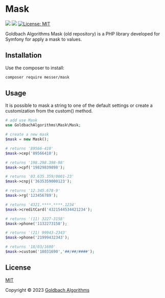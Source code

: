 # Mask

[<img src="https://badgen.net/badge/Powered%20by/Goldbach/red" />](https://github.com/Goldbach07/)
[<img src="https://badgen.net/badge/Developed%20for/PHP/blue" />](https://www.php.net/)
[![License: MIT](https://img.shields.io/badge/License-MIT-yellow.svg)](https://opensource.org/licenses/MIT)

Goldbach Algorithms Mask (old repository) is a PHP library developed for Symfony for apply a mask to values.

## Installation

Use the composer to install:

```bash
composer require messer/mask
```

## Usage
It is possible to mask a string to one of the default settings or create a customization from the custom() method.

```php
# add use Mask
use GoldbachAlgorithms\Mask\Mask;

# create a new mask
$mask = new Mask();

# returns '89566-410'
$mask->cep('89566410');

# returns '198.298.398-98'
$mask->cpf('19829839898');

# returns '03.635.359/0001-23'
$mask->cnpj('3635359000123');

# returns '12.345.678-9'
$mask->rg('123456789');

# returns '4321.****.****.1234'
$mask->creditCard('4321544534421234');

# returns '(11) 3227-3158'
$mask->phone('1132273158');

# returns '(21) 99943-2343'
$mask->phone('21999432343');

# returns '18/03/1690'
$mask->custom('18031690','##/##/####');


```

## License
[MIT](https://choosealicense.com/licenses/mit/)

Copyright © 2023 [Goldbach Algorithms](https://github.com/GoldbachAlgorithms/Mask/blob/main/LICENSE)
